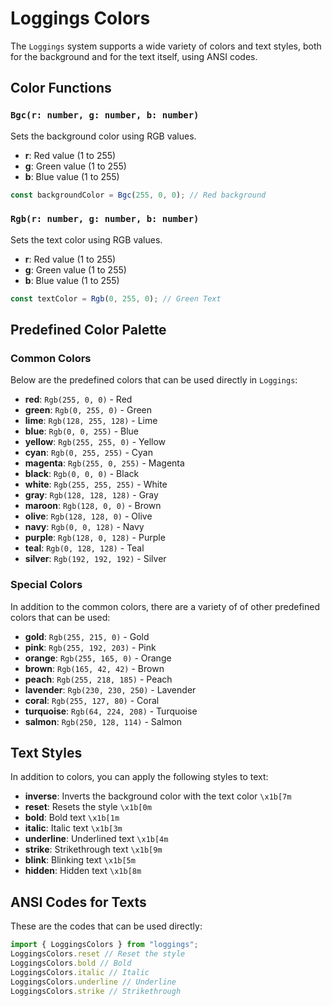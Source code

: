 # Loggings Colors

The `Loggings` system supports a wide variety of colors and text styles, both for the background and for the text itself, using ANSI codes.

## Color Functions

### `Bgc(r: number, g: number, b: number)`
Sets the background color using RGB values.
- **r**: Red value (1 to 255)
- **g**: Green value (1 to 255)
- **b**: Blue value (1 to 255)

```typescript
const backgroundColor = Bgc(255, 0, 0); // Red background
```

### `Rgb(r: number, g: number, b: number)`
Sets the text color using RGB values.
- **r**: Red value (1 to 255)
- **g**: Green value (1 to 255)
- **b**: Blue value (1 to 255)

```typescript
const textColor = Rgb(0, 255, 0); // Green Text
```

## Predefined Color Palette

### Common Colors

Below are the predefined colors that can be used directly in `Loggings`:

- **red**: `Rgb(255, 0, 0)` - Red
- **green**: `Rgb(0, 255, 0)` - Green
- **lime**: `Rgb(128, 255, 128)` - Lime
- **blue**: `Rgb(0, 0, 255)` - Blue
- **yellow**: `Rgb(255, 255, 0)` - Yellow
- **cyan**: `Rgb(0, 255, 255)` - Cyan
- **magenta**: `Rgb(255, 0, 255)` - Magenta
- **black**: `Rgb(0, 0, 0)` - Black
- **white**: `Rgb(255, 255, 255)` - White
- **gray**: `Rgb(128, 128, 128)` - Gray
- **maroon**: `Rgb(128, 0, 0)` - Brown
- **olive**: `Rgb(128, 128, 0)` - Olive
- **navy**: `Rgb(0, 0, 128)` - Navy
- **purple**: `Rgb(128, 0, 128)` - Purple
- **teal**: `Rgb(0, 128, 128)` - Teal
- **silver**: `Rgb(192, 192, 192)` - Silver

### Special Colors

In addition to the common colors, there are a variety of of other predefined colors that can be used:

- **gold**: `Rgb(255, 215, 0)` - Gold
- **pink**: `Rgb(255, 192, 203)` - Pink
- **orange**: `Rgb(255, 165, 0)` - Orange
- **brown**: `Rgb(165, 42, 42)` - Brown
- **peach**: `Rgb(255, 218, 185)` - Peach
- **lavender**: `Rgb(230, 230, 250)` - Lavender
- **coral**: `Rgb(255, 127, 80)` - Coral
- **turquoise**: `Rgb(64, 224, 208)` - Turquoise
- **salmon**: `Rgb(250, 128, 114)` - Salmon

## Text Styles

In addition to colors, you can apply the following styles to text:

- **inverse**: Inverts the background color with the text color `\x1b[7m`
- **reset**: Resets the style `\x1b[0m`
- **bold**: Bold text `\x1b[1m`
- **italic**: Italic text `\x1b[3m`
- **underline**: Underlined text `\x1b[4m`
- **strike**: Strikethrough text `\x1b[9m`
- **blink**: Blinking text `\x1b[5m`
- **hidden**: Hidden text `\x1b[8m`

## ANSI Codes for Texts

These are the codes that can be used directly:

```typescript
import { LoggingsColors } from "loggings";
LoggingsColors.reset // Reset the style
LoggingsColors.bold // Bold
LoggingsColors.italic // Italic
LoggingsColors.underline // Underline
LoggingsColors.strike // Strikethrough
```
